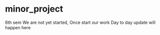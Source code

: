 # minor_project
6th sem
We are not yet started,
Once start our work Day to day update will happen here
